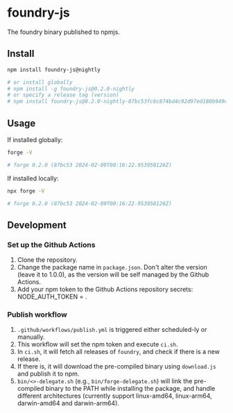 # foundry-js

The foundry binary published to npmjs.

## Install

```bash
npm install foundry-js@nightly

# or install globally
# npm install -g foundry-js@0.2.0-nightly
# or specify a release tag (version)
# npm install foundry-js@0.2.0-nightly-87bc53fc6c874bd4c92d97ed180b949e3a36d78c
```

## Usage

If installed globally:

```bash
forge -V

# forge 0.2.0 (87bc53 2024-02-09T00:16:22.953958126Z)
```

If installed locally:

```bash
npx forge -V

# forge 0.2.0 (87bc53 2024-02-09T00:16:22.953958126Z)
```

## Development
### Set up the Github Actions

1. Clone the repository.
2. Change the package name in `package.json`. Don't alter the version (leave it to 1.0.0), as the version will be self managed by the Github Actions.
3. Add your npm token to the Github Actions repository secrets: NODE_AUTH_TOKEN = <your-npm-token>.

### Publish workflow

1. `.github/workflows/publish.yml` is triggered either scheduled-ly or manually.
2. This workflow will set the npm token and execute `ci.sh`.
3. In `ci.sh`, it will fetch all releases of `foundry`, and check if there is a new release. 
4. If there is, it will download the pre-compiled binary using `download.js` and publish it to npm.
5. `bin/<>-delegate.sh` (e.g., `bin/forge-delegate.sh`) will link the pre-compiled binary to the PATH while installing the package, and handle different architectures (currently support linux-amd64, linux-arm64, darwin-amd64 and darwin-arm64).
